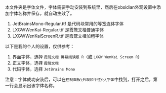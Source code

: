 本文件夹是字体文件，字体需要手动安装到系统里，然后在obsidian外观设置中添加字体名称并保存，就自动生效了。
1. JetBrainsMono-Regular.ttf 是代码块常用的等宽连体字体
2. LXGWWenKai-Regular.ttf 是霞鹜文楷普通字体
3. LXGWWenKaiScreenR.ttf 是霞鹜文楷加粗字体

以下是我的个人的设置，仅供参考：
1. 界面字体，选择 `霞鹜文楷 屏幕阅读版 R`（或 `LXGW WenKai Screen R`）
2. 正文字体，选择 `霞鹜文楷`
3. 代码字体，选择 `JetBrains Mono`

注意：字体成功安装后，可以在`控制面板\外观和个性化\字体`中找到，打开之后，第一行会显示出该字体名称。